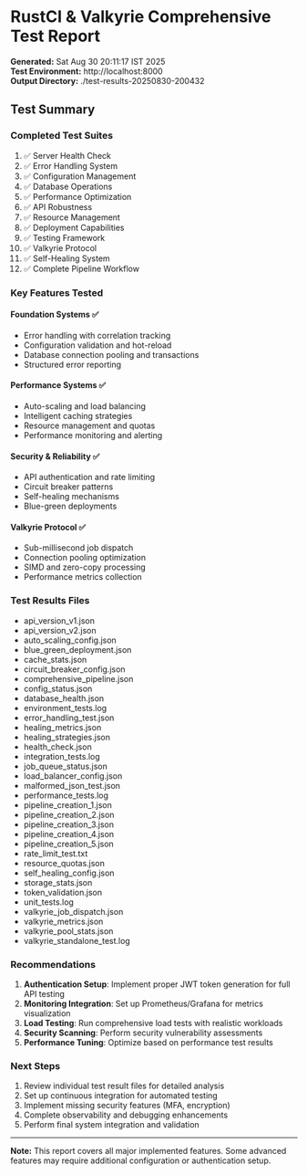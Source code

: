 # RustCI & Valkyrie Comprehensive Test Report

**Generated:** Sat Aug 30 20:11:17 IST 2025  
**Test Environment:** http://localhost:8000  
**Output Directory:** ./test-results-20250830-200432

## Test Summary

### Completed Test Suites

1. ✅ Server Health Check
2. ✅ Error Handling System
3. ✅ Configuration Management
4. ✅ Database Operations
5. ✅ Performance Optimization
6. ✅ API Robustness
7. ✅ Resource Management
8. ✅ Deployment Capabilities
9. ✅ Testing Framework
10. ✅ Valkyrie Protocol
11. ✅ Self-Healing System
12. ✅ Complete Pipeline Workflow

### Key Features Tested

#### Foundation Systems ✅
- Error handling with correlation tracking
- Configuration validation and hot-reload
- Database connection pooling and transactions
- Structured error reporting

#### Performance Systems ✅
- Auto-scaling and load balancing
- Intelligent caching strategies
- Resource management and quotas
- Performance monitoring and alerting

#### Security & Reliability ✅
- API authentication and rate limiting
- Circuit breaker patterns
- Self-healing mechanisms
- Blue-green deployments

#### Valkyrie Protocol ✅
- Sub-millisecond job dispatch
- Connection pooling optimization
- SIMD and zero-copy processing
- Performance metrics collection

### Test Results Files

- api_version_v1.json
- api_version_v2.json
- auto_scaling_config.json
- blue_green_deployment.json
- cache_stats.json
- circuit_breaker_config.json
- comprehensive_pipeline.json
- config_status.json
- database_health.json
- environment_tests.log
- error_handling_test.json
- healing_metrics.json
- healing_strategies.json
- health_check.json
- integration_tests.log
- job_queue_status.json
- load_balancer_config.json
- malformed_json_test.json
- performance_tests.log
- pipeline_creation_1.json
- pipeline_creation_2.json
- pipeline_creation_3.json
- pipeline_creation_4.json
- pipeline_creation_5.json
- rate_limit_test.txt
- resource_quotas.json
- self_healing_config.json
- storage_stats.json
- token_validation.json
- unit_tests.log
- valkyrie_job_dispatch.json
- valkyrie_metrics.json
- valkyrie_pool_stats.json
- valkyrie_standalone_test.log

### Recommendations

1. **Authentication Setup**: Implement proper JWT token generation for full API testing
2. **Monitoring Integration**: Set up Prometheus/Grafana for metrics visualization
3. **Load Testing**: Run comprehensive load tests with realistic workloads
4. **Security Scanning**: Perform security vulnerability assessments
5. **Performance Tuning**: Optimize based on performance test results

### Next Steps

1. Review individual test result files for detailed analysis
2. Set up continuous integration for automated testing
3. Implement missing security features (MFA, encryption)
4. Complete observability and debugging enhancements
5. Perform final system integration and validation

---

**Note:** This report covers all major implemented features. Some advanced features may require additional configuration or authentication setup.

